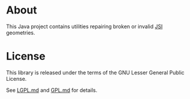 # About

This Java project contains utilities repairing broken or invalid
[JSI](https://github.com/topobyte/jsi) geometries.

# License

This library is released under the terms of the GNU Lesser General Public
License.

See  [LGPL.md](LGPL.md) and [GPL.md](GPL.md) for details.
